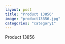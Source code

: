 ```yaml
---
layout: post
title: "Product 13856"
image: "product13856.jpg"
categories: "category1"
---
```

Product 13856

